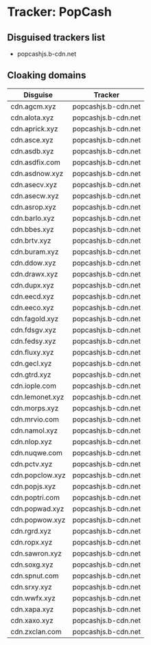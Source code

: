 # Tracker: PopCash

## Disguised trackers list

* popcashjs.b-cdn.net

## Cloaking domains

| Disguise | Tracker |
| ---- | ---- |
| cdn.agcm.xyz | popcashjs.b-cdn.net |
| cdn.alota.xyz | popcashjs.b-cdn.net |
| cdn.aprick.xyz | popcashjs.b-cdn.net |
| cdn.asce.xyz | popcashjs.b-cdn.net |
| cdn.asdb.xyz | popcashjs.b-cdn.net |
| cdn.asdfix.com | popcashjs.b-cdn.net |
| cdn.asdnow.xyz | popcashjs.b-cdn.net |
| cdn.asecv.xyz | popcashjs.b-cdn.net |
| cdn.asecw.xyz | popcashjs.b-cdn.net |
| cdn.asrop.xyz | popcashjs.b-cdn.net |
| cdn.barlo.xyz | popcashjs.b-cdn.net |
| cdn.bbes.xyz | popcashjs.b-cdn.net |
| cdn.brtv.xyz | popcashjs.b-cdn.net |
| cdn.buram.xyz | popcashjs.b-cdn.net |
| cdn.ddow.xyz | popcashjs.b-cdn.net |
| cdn.drawx.xyz | popcashjs.b-cdn.net |
| cdn.dupx.xyz | popcashjs.b-cdn.net |
| cdn.eecd.xyz | popcashjs.b-cdn.net |
| cdn.eeco.xyz | popcashjs.b-cdn.net |
| cdn.fagold.xyz | popcashjs.b-cdn.net |
| cdn.fdsgv.xyz | popcashjs.b-cdn.net |
| cdn.fedsy.xyz | popcashjs.b-cdn.net |
| cdn.fluxy.xyz | popcashjs.b-cdn.net |
| cdn.gecl.xyz | popcashjs.b-cdn.net |
| cdn.gtrd.xyz | popcashjs.b-cdn.net |
| cdn.iople.com | popcashjs.b-cdn.net |
| cdn.lemonet.xyz | popcashjs.b-cdn.net |
| cdn.morps.xyz | popcashjs.b-cdn.net |
| cdn.mrvio.com | popcashjs.b-cdn.net |
| cdn.namol.xyz | popcashjs.b-cdn.net |
| cdn.nlop.xyz | popcashjs.b-cdn.net |
| cdn.nuqwe.com | popcashjs.b-cdn.net |
| cdn.pctv.xyz | popcashjs.b-cdn.net |
| cdn.popclow.xyz | popcashjs.b-cdn.net |
| cdn.popjs.xyz | popcashjs.b-cdn.net |
| cdn.poptri.com | popcashjs.b-cdn.net |
| cdn.popwad.xyz | popcashjs.b-cdn.net |
| cdn.popwow.xyz | popcashjs.b-cdn.net |
| cdn.rgrd.xyz | popcashjs.b-cdn.net |
| cdn.ropx.xyz | popcashjs.b-cdn.net |
| cdn.sawron.xyz | popcashjs.b-cdn.net |
| cdn.soxg.xyz | popcashjs.b-cdn.net |
| cdn.spnut.com | popcashjs.b-cdn.net |
| cdn.srxy.xyz | popcashjs.b-cdn.net |
| cdn.wwfx.xyz | popcashjs.b-cdn.net |
| cdn.xapa.xyz | popcashjs.b-cdn.net |
| cdn.xaxo.xyz | popcashjs.b-cdn.net |
| cdn.zxclan.com | popcashjs.b-cdn.net |